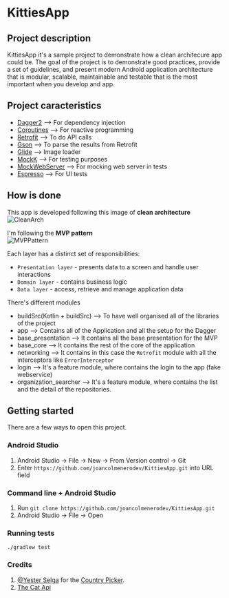 # KittiesApp
Project description 
----

KittiesApp it's a sample project to demonstrate how a clean architecure app could be.
The goal of the project is to demonstrate good practices, provide a set of guidelines, and present modern Android application architecture that is modular, scalable, maintainable and testable that is the most important when you develop and app.


Project caracteristics
----
* [Dagger2](https://github.com/google/dagger)  --> For dependency injection<br/>
* [Coroutines](https://github.com/Kotlin/kotlinx.coroutines) --> For reactive programming<br/>
* [Retrofit](https://github.com/square/retrofit) --> To do API calls <br/>
* [Gson](https://github.com/google/gson) --> To parse the results from Retrofit <br/>
* [Glide](https://github.com/bumptech/glide) --> Image loader <br/>
* [MockK](https://github.com/mockk/mockk) --> For testing purposes <br/>
* [MockWebServer](https://github.com/square/okhttp/tree/master/mockwebserver) --> For mocking web server in tests
* [Espresso](https://developer.android.com/training/testing/espresso/setup) --> For UI tests

How is done
-----

This app is developed following this image of **clean architecture** <br/>
![CleanArch](https://miro.medium.com/max/700/0*sfCDEb571WD-7EfP.jpg)

I'm following the **MVP pattern** <br/>
![MVPPattern](https://grapecitycontentcdn.azureedge.net/blogs/legacy/xuni/2016/05/MVP1.png)

Each layer has a distinct set of responsibilities:
- `Presentation layer` - presents data to a screen and handle user interactions
- `Domain layer` - contains business logic
- `Data layer` - access, retrieve and manage application data

There's different modules

* buildSrc(Kotlin + buildSrc) --> To have well organised all of the libraries of the project
* app --> Contains all of the Application and all the setup for the Dagger
* base_presentation --> It contains all the base presentation for the MVP
* base_core --> It contains the rest of the core of the application
* networking --> It contains in this case the `Retrofit` module with all the interceptors like `ErrorInterceptor`
* login --> It's a feature module, where contains the login to the app (fake webservice)
* organization_searcher --> It's a feature module, where contains the list and the detail of the repositories.

## Getting started

There are a few ways to open this project.

### Android Studio

1. Android Studio -> File -> New -> From Version control -> Git
2. Enter `https://github.com/joancolmenerodev/KittiesApp.git` into URL field

### Command line + Android Studio

1. Run `git clone https://github.com/joancolmenerodev/KittiesApp.git`
2. Android Studio -> File -> Open

### Running tests

`./gradlew test`

### Credits

1. [@Yester Selga](https://github.com/yesterselga) for the [Country Picker](https://github.com/yesterselga/country-picker-android).
2. [The Cat Api](https://thecatapi.com/)
